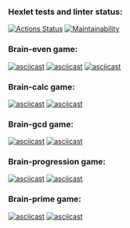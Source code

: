 ### Hexlet tests and linter status:
[![Actions Status](https://github.com/bmthfan/frontend-project-lvl1/workflows/hexlet-check/badge.svg)](https://github.com/bmthfan/frontend-project-lvl1/actions)
[![Maintainability](https://api.codeclimate.com/v1/badges/157043015cad4922c893/maintainability)](https://codeclimate.com/github/bmthfan/frontend-project-lvl1/maintainability)


### Brain-even game:
[![asciicast](https://asciinema.org/a/Iw278fxvkg5rGxch9ZjwtYkxJ.svg)](https://asciinema.org/a/Iw278fxvkg5rGxch9ZjwtYkxJ)
[![asciicast](https://asciinema.org/a/9SCnlJR3gBAWZtSyBskNUQwOs.svg)](https://asciinema.org/a/9SCnlJR3gBAWZtSyBskNUQwOs)
[![asciicast](https://asciinema.org/a/7oARKsvav0M2hwzEUnJgG4bkQ.svg)](https://asciinema.org/a/7oARKsvav0M2hwzEUnJgG4bkQ)

### Brain-calc game:
[![asciicast](https://asciinema.org/a/y6hb2wmLBtkHyApJVZl5nwIWg.svg)](https://asciinema.org/a/y6hb2wmLBtkHyApJVZl5nwIWg)
[![asciicast](https://asciinema.org/a/mMAdcJUDbl9WPlHxzVlpMzqD2.svg)](https://asciinema.org/a/mMAdcJUDbl9WPlHxzVlpMzqD2)

### Brain-gcd game:
[![asciicast](https://asciinema.org/a/uAZXJ29fhkxWk3sRRkaolH5HT.svg)](https://asciinema.org/a/uAZXJ29fhkxWk3sRRkaolH5HT)
[![asciicast](https://asciinema.org/a/O1pf7byDnvebbuvHyynpzIhCv.svg)](https://asciinema.org/a/O1pf7byDnvebbuvHyynpzIhCv)

### Brain-progression game:
[![asciicast](https://asciinema.org/a/xD6e8D2wdq43znJgR6hMflS7N.svg)](https://asciinema.org/a/xD6e8D2wdq43znJgR6hMflS7N)
[![asciicast](https://asciinema.org/a/kaibMkv7X9AiyHvogEqMPQMEV.svg)](https://asciinema.org/a/kaibMkv7X9AiyHvogEqMPQMEV)

### Brain-prime game:
[![asciicast](https://asciinema.org/a/eoujky923Ic0cgt9QgBHFtFDa.svg)](https://asciinema.org/a/eoujky923Ic0cgt9QgBHFtFDa)
[![asciicast](https://asciinema.org/a/j5nzMWHdqY1VoLPfTyRwagXdY.svg)](https://asciinema.org/a/j5nzMWHdqY1VoLPfTyRwagXdY)
